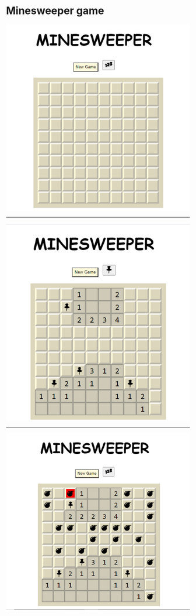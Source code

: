 # Minesweeper game
 

<img src="screenshot/img1.png">
<hr>
<img src="screenshot/img2.png">
<hr>
<img src="screenshot/img3.png">
